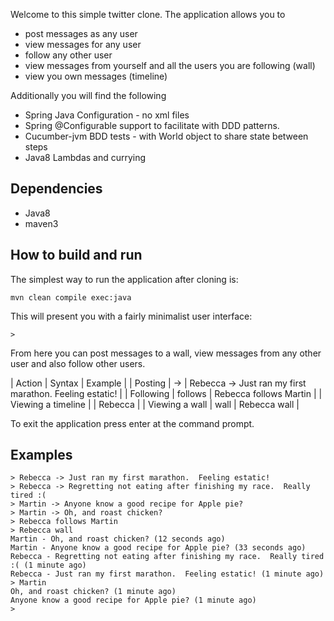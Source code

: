 Welcome to this simple twitter clone.  The application allows you to

* post messages as any user
* view messages for any user
* follow any other user
* view messages from yourself and all the users you are following (wall)
* view you own messages (timeline)

Additionally you will find the following

* Spring Java Configuration - no xml files
* Spring @Configurable support to facilitate with DDD patterns.  
* Cucumber-jvm BDD tests - with World object to share state between steps
* Java8 Lambdas and currying

## Dependencies

* Java8
* maven3

## How to build and run

The simplest way to run the application after cloning is:

```
mvn clean compile exec:java
```

This will present you with a fairly minimalist user interface:

```
> 
```

From here you can post messages to a wall, view messages from any other user and also follow other users.

| Action             | Syntax | Example |
| Posting            | <user-name> -> <message to post> | Rebecca -> Just ran my first marathon.  Feeling estatic! | 
| Following          | <user-name> follows <user-name-to-follow> | Rebecca follows Martin |
| Viewing a timeline | <user-name> | Rebecca |
| Viewing a wall     | <user-name> wall | Rebecca wall |

To exit the application press enter at the command prompt.

## Examples

```
> Rebecca -> Just ran my first marathon.  Feeling estatic!
> Rebecca -> Regretting not eating after finishing my race.  Really tired :(
> Martin -> Anyone know a good recipe for Apple pie?  
> Martin -> Oh, and roast chicken?
> Rebecca follows Martin
> Rebecca wall
Martin - Oh, and roast chicken? (12 seconds ago)
Martin - Anyone know a good recipe for Apple pie? (33 seconds ago)
Rebecca - Regretting not eating after finishing my race.  Really tired :( (1 minute ago)
Rebecca - Just ran my first marathon.  Feeling estatic! (1 minute ago)
> Martin
Oh, and roast chicken? (1 minute ago)
Anyone know a good recipe for Apple pie? (1 minute ago)
> 
```











